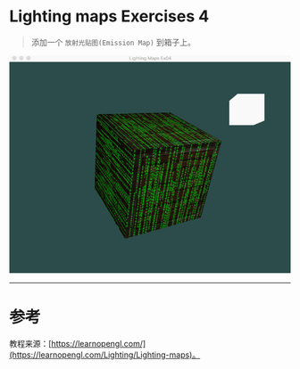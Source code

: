# Lighting maps Exercises 4
> 添加一个 `放射光贴图(Emission Map)` 到箱子上。

![LightingMaps_Ex04.gif](LightingMaps_Ex04.gif)


---


# 参考
教程来源：[https://learnopengl.com/](https://learnopengl.com/Lighting/Lighting-maps)。